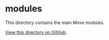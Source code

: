 # modules
This directory contains the main Move modules.

[View this directory on GitHub](https://github.com/taoheorg/taohe/tree/master/modules).